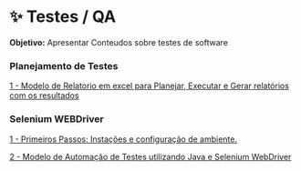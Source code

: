 # ✨ Testes / QA

<b>Objetivo:</b> Apresentar Conteudos sobre testes de software

<h3 align="left">Planejamento de Testes</h3>

<div> 
<p><a href="https://github.com/JosiTubaroski/QA_Praticidade_Planejamento">1 - Modelo de Relatorio em excel para Planejar, Executar e Gerar relatórios com os resultados </a></p>
</div> 

<h3 align="left">Selenium WEBDriver</h3>

<div> 
<p><a href="https://github.com/JosiTubaroski/Test_QA/blob/main/01_Primeiros_Passos_WebDriver.ipynb">1 - Primeiros Passos: Instações e configuração de ambiente. </a></p>
</div> 

<div> 
<p><a href="https://github.com/JosiTubaroski/Java-Selenium-Webdriver">2 - Modelo de Automação de Testes utilizando Java e Selenium WebDriver </a></p>
</div> 

